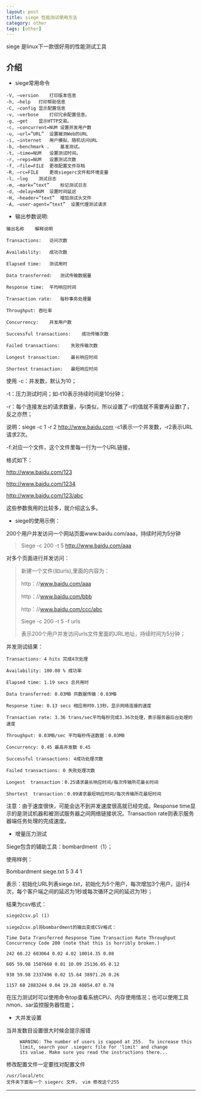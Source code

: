 ```yaml
---
layout: post
title: siege 性能测试使用方法
category: other
tags: [other]
---
```




siege 是linux下一款很好用的性能测试工具

## 介绍

- siege常用命令

~~~
-V, –version    打印版本信息
-h, –help   打印帮助信息
-C, –config 显示配置信息
-v, –verbose    打印冗余配置信息。
-g, –get    显示HTTP交易。
-c, –concurrent=NUM 设置并发用户数
-u, –url=”URL”  设置被测Web的URL
-i, –internet   用户模拟、随机访问URL
-b, –benchmark .    基准测试。
-t, –time=NUM   设置测试时间。
-r, –reps=NUM   设置测试次数
-f, –file=FILE  更改配置文件存档
-R, –rc=FILE    更改siegerc文件和环境变量
-l, –log    测试日志
-m, –mark=”text”    标记测试日志
-d, –delay=NUM  设置时间延迟
-H, –header=”text”  增加测试头文件
-A, –user-agent=”text”  设置代理测试请求
~~~



- 输出参数说明:

~~~
输出名称    解释说明

Transactions:   访问次数

Availability:   成功次数

Elapsed time:   测试用时

Data transferred:   测试传输数据量

Response time:  平均响应时间

Transaction rate:   每秒事务处理量

Throughput: 吞吐率

Concurrency:    并发用户数

Successful transactions:    成功传输次数

Failed transactions:    失败传输次数

Longest transaction:    最长响应时间

Shortest transaction:   最短响应时间
~~~

使用
-c：并发数，默认为10；

-t：压力测试时间；如-t10表示持续时间是10分钟；

-r：每个连接发出的请求数量，与t类似，所以设置了-r的值就不需要再设置t了，反之亦然；

说明：siege -c 1 -r 2 http://www.baidu.com -c1表示一个并发数，-r2表示URL请求2次。

-f:对应一个文件，这个文件里每一行为一个URL链接，

格式如下：

http://www.baidu.com/123

http://www.baidu.com/1234

http://www.baidu.com/123/abc

这些参数我用的比较多，就介绍这么多。

- siege的使用示例：


200个用户并发访问一个网站页面www.baidu.com/aaa，持续时间为5分钟

  > Siege -c 200 -t 5 http://www.baidu.com/aaa
  >
  > 

对多个页面进行并发访问：

  > 新建一个文件(如urls),里面的内容为：
  >
  > http：//www.baidu.com/aaa
  >
  > http：//www.baidu.com/bbb
  >
  > http：//www.baidu.com/ccc/abc
  >
  > Siege -c 200 -t 5 -f urls
  >
  > 表示200个用户并发访问urls文件里面的URL地址，持续时间为5分钟；
  >

并发测试结果：

~~~
Transactions: 4 hits 完成4次处理 

Availability: 100.00 % 成功率 

Elapsed time: 1.19 secs 总共用时

Data transferred: 0.03MB 共数据传输：0.03MB

Response time: 0.13 secs 相应用时0.13秒，显示网络连接的速度

Transaction rate: 3.36 trans/sec平均每秒完成3.36次处理，表示服务器后台处理的速度

Throughput: 0.03MB/sec 平均每秒传送数据：0.03MB

Concurrency: 0.45 最高并发数 0.45

Successful transactions: 4成功处理次数

Failed transactions: 0 失败处理次数

Longest  transaction：0.25请求最长响应时间/每次传输所花最长时间

Shortest  transaction：0.09请求最短响应时间/每次传输所花最短时间
~~~



注意：由于速度很快，可能会达不到并发速度很高就已经完成。Response time显示的是测试机器和被测试服务器之间网络链接状况。Transaction rate则表示服务器端任务处理的完成速度。

- 增量压力测试

Siege包含的辅助工具：bombardment（1）；

使用样例：

Bombardment siege.txt 5 3 4 1

表示：初始化URL列表siege.txt，初始化为5个用户，每次增加3个用户，运行4次，每个客户端之间的延迟为1秒或每次循环之间的延迟为1秒；

结果为csv格式：

~~~
siege2csv.pl (1) 

siege2csv.pl将bombardment的输出变成CSV格式： 

Time Data Transferred Response Time Transaction Rate Throughput Concurrency Code 200 (note that this is horribly broken.)

242 60.22 603064 0.02 4.02 10014.35 0.08 

605 59.98 1507660 0.01 10.09 25136.05 0.12 

938 59.98 2337496 0.02 15.64 38971.26 0.26 

1157 60 2883244 0.04 19.28 48054.07 0.78
~~~

在压力测试时可以使用命令top查看系统CPU、内存使用情况；也可以使用工具nmon、sar监控服务器性能；

- 大并发设置

当并发数目设置很大时候会提示报错

         WARNING: The number of users is capped at 255.  To increase this
         limit, search your .siegerc file for 'limit' and change
         its value. Make sure you read the instructions there...

修改配置文件一定要找对配置文件

~~~
/usr/local/etc
文件夹下面有一个 siegerc 文件， vim 修改这个255
~~~

---------------------
